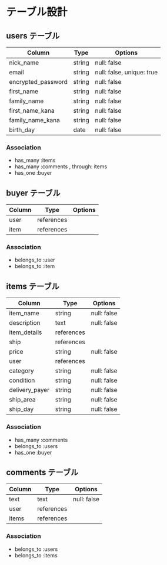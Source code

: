 # テーブル設計

## users テーブル

| Column             | Type   | Options                   |
| ------------------ | ------ | ------------------------- |
| nick_name          | string | null: false               |
| email              | string | null: false, unique: true |
| encrypted_password | string | null: false               |
| first_name         | string | null: false               |
| family_name        | string | null: false               |
| first_name_kana    | string | null: false               |
| family_name_kana   | string | null: false               |
| birth_day          | date   | null: false               |

### Association

- has_many :items
- has_many :comments , through: items
- has_one  :buyer

## buyer テーブル

| Column            | Type       | Options     |
| ----------------- | ---------- | ----------- |
| user              | references |             |
| item              | references |             |

### Association

- belongs_to  :user
- belongs_to  :item

## items テーブル

| Column       | Type       | Options     |
| ------------ | -----------| ----------- |
| item_name    | string     | null: false |
| description  | text       | null: false |
| item_details | references |             |
| ship         | references |             |
| price        | string     | null: false |
| user         | references |             |
| category     | string     | null: false |
| condition    | string     | null: false |
| delivery_payer  | string     | null: false |
| ship_area       | string     | null: false |
| ship_day        | string     | null: false |

### Association

- has_many :comments
- belongs_to :users
- has_one :buyer

## comments テーブル

| Column    | Type       | Options     |
| --------- | ---------- | ----------- |
| text      | text       | null: false |
| user      | references |             |
| items     | references |             |

### Association

- belongs_to :users
- belongs_to :items